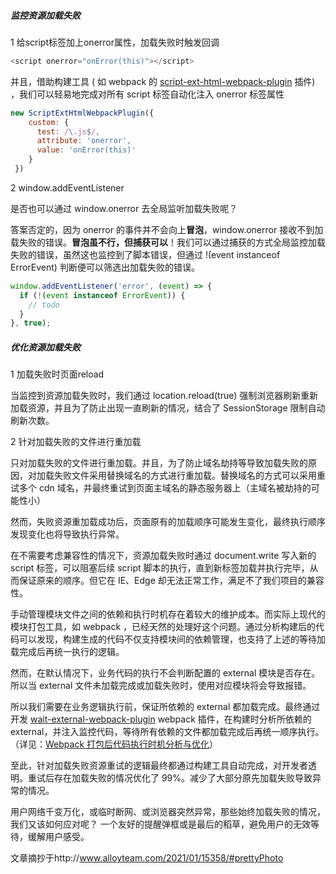 ##### 监控资源加载失败

1 给script标签加上onerror属性，加载失败时触发回调

```javascript
<script onerror="onError(this)"></script>  
```

并且，借助构建工具 ( 如 webpack 的 [script-ext-html-webpack-plugin](https://www.npmjs.com/package/script-ext-html-webpack-plugin) 插件) ，我们可以轻易地完成对所有 script 标签自动化注入 onerror 标签属性

```javascript
new ScriptExtHtmlWebpackPlugin({
    custom: {
      test: /\.js$/,
      attribute: 'onerror',
      value: 'onError(this)'
    }
 })
```

2 window.addEventListener 

是否也可以通过 window.onerror 去全局监听加载失败呢？

答案否定的，因为 onerror 的事件并不会向上**冒泡**，window.onerror 接收不到加载失败的错误。**冒泡虽不行，但捕获可以**！我们可以通过捕获的方式全局监控加载失败的错误，虽然这也监控到了脚本错误，但通过 !(event instanceof ErrorEvent) 判断便可以筛选出加载失败的错误。

```javascript
window.addEventListener('error', (event) => {
  if (!(event instanceof ErrorEvent)) {
    // todo
  }
}, true);
```

##### 优化资源加载失败

1 加载失败时页面reload

当监控到资源加载失败时，我们通过 location.reload(true) 强制浏览器刷新重新加载资源，并且为了防止出现一直刷新的情况，结合了 SessionStorage 限制自动刷新次数。

2 针对加载失败的文件进行重加载

只对加载失败的文件进行重加载。并且，为了防止域名劫持等导致加载失败的原因，对加载失败文件采用替换域名的方式进行重加载。替换域名的方式可以采用重试多个 cdn 域名，并最终重试到页面主域名的静态服务器上（主域名被劫持的可能性小）

然而，失败资源重加载成功后，页面原有的加载顺序可能发生变化，最终执行顺序发现变化也将导致执行异常。

在不需要考虑兼容性的情况下，资源加载失败时通过 document.write 写入新的 script 标签，可以阻塞后续 script 脚本的执行，直到新标签加载并执行完毕，从而保证原来的顺序。但它在 IE、Edge 却无法正常工作，满足不了我们项目的兼容性。

手动管理模块文件之间的依赖和执行时机存在着较大的维护成本。而实际上现代的模块打包工具，如 webpack ，已经天然的处理好这个问题。通过分析构建后的代码可以发现，构建生成的代码不仅支持模块间的依赖管理，也支持了上述的等待加载完成后再统一执行的逻辑。

然而，在默认情况下，业务代码的执行不会判断配置的 external 模块是否存在。所以当 external 文件未加载完成或加载失败时，使用对应模块将会导致报错。

所以我们需要在业务逻辑执行前，保证所依赖的 external 都加载完成。最终通过开发 [wait-external-webpack-plugin](https://github.com/joeyguo/wait-external-webpack-plugin) webpack 插件，在构建时分析所依赖的 external，并注入监控代码，等待所有依赖的文件都加载完成后再统一顺序执行。（详见：[Webpack 打包后代码执行时机分析与优化](https://github.com/joeyguo/blog/issues/21)）

至此，针对加载失败资源重试的逻辑最终都通过构建工具自动完成，对开发者透明。重试后存在加载失败的情况优化了 99%。减少了大部分原先加载失败导致异常的情况。

用户网络千变万化，或临时断网、或浏览器突然异常，那些始终加载失败的情况，我们又该如何应对呢？
一个友好的提醒弹框或是最后的稻草，避免用户的无效等待，缓解用户感受。



文章摘抄于http://www.alloyteam.com/2021/01/15358/#prettyPhoto